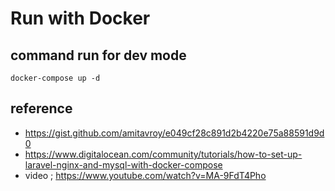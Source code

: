 # Run with Docker

## command run for dev mode
``` docker-compose up -d ```

## reference
- https://gist.github.com/amitavroy/e049cf28c891d2b4220e75a88591d9d0
- https://www.digitalocean.com/community/tutorials/how-to-set-up-laravel-nginx-and-mysql-with-docker-compose
- video ; https://www.youtube.com/watch?v=MA-9FdT4Pho